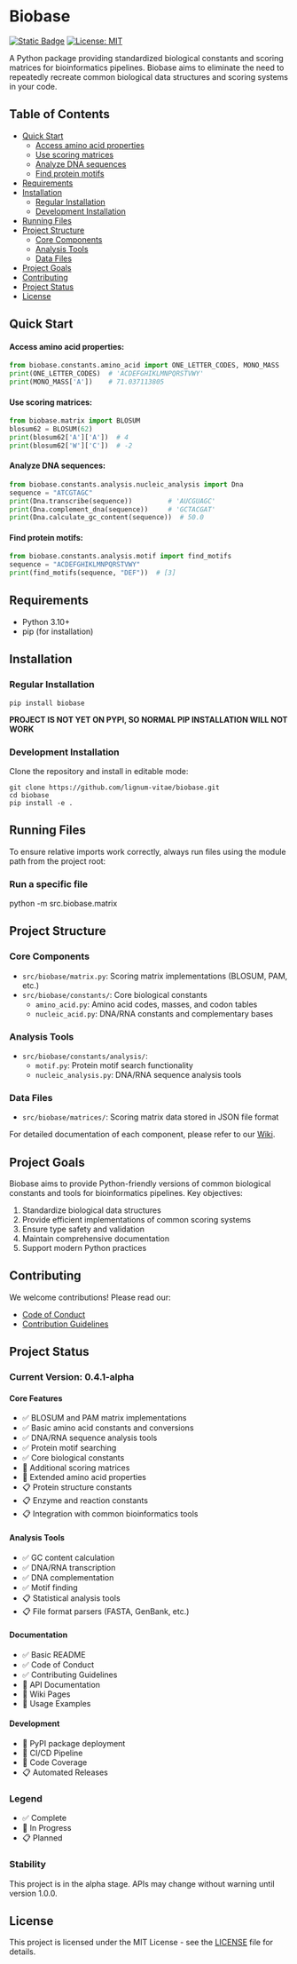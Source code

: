 # Biobase

[![Static Badge](https://img.shields.io/badge/Project_Name-Biobase-blue)](https://github.com/lignum-vitae/biobase)
[![License: MIT](https://img.shields.io/badge/License-MIT-green.svg)](https://opensource.org/licenses/MIT)

A Python package providing standardized biological constants and scoring matrices for bioinformatics pipelines. Biobase aims to eliminate the need to repeatedly recreate common biological data structures and scoring systems in your code.

## Table of Contents
- [Quick Start](#quick-start)
  - [Access amino acid properties](#access-amino-acid-properties)
  - [Use scoring matrices](#use-scoring-matrices)
  - [Analyze DNA sequences](#analyze-dna-sequences)
  - [Find protein motifs](#find-protein-motifs)
- [Requirements](#requirements)
- [Installation](#installation)
  - [Regular Installation](#regular-installation)
  - [Development Installation](#development-installation)
- [Running Files](#running-files)
- [Project Structure](#project-structure)
  - [Core Components](#core-components)
  - [Analysis Tools](#analysis-tools)
  - [Data Files](#data-files)
- [Project Goals](#project-goals)
- [Contributing](#contributing)
- [Project Status](#project-status)
- [License](#license)

## Quick Start

#### Access amino acid properties:
```python
from biobase.constants.amino_acid import ONE_LETTER_CODES, MONO_MASS
print(ONE_LETTER_CODES)  # 'ACDEFGHIKLMNPQRSTVWY'
print(MONO_MASS['A'])    # 71.037113805
```
#### Use scoring matrices:
```python
from biobase.matrix import BLOSUM
blosum62 = BLOSUM(62)
print(blosum62['A']['A'])  # 4
print(blosum62['W']['C'])  # -2
```
#### Analyze DNA sequences:
```python
from biobase.constants.analysis.nucleic_analysis import Dna
sequence = "ATCGTAGC"
print(Dna.transcribe(sequence))         # 'AUCGUAGC'
print(Dna.complement_dna(sequence))     # 'GCTACGAT'
print(Dna.calculate_gc_content(sequence))  # 50.0
```
#### Find protein motifs:
```python
from biobase.constants.analysis.motif import find_motifs
sequence = "ACDEFGHIKLMNPQRSTVWY"
print(find_motifs(sequence, "DEF"))  # [3]
```

## Requirements

- Python 3.10+
- pip (for installation)

## Installation

### Regular Installation
`pip install biobase` 

**PROJECT IS NOT YET ON PYPI, SO NORMAL PIP INSTALLATION WILL NOT WORK**

### Development Installation
Clone the repository and install in editable mode:
```nginx
git clone https://github.com/lignum-vitae/biobase.git
cd biobase
pip install -e .
```

## Running Files
To ensure relative imports work correctly, always run files using the module path from the project root:

### Run a specific file
python -m src.biobase.matrix

## Project Structure

### Core Components
- `src/biobase/matrix.py`: Scoring matrix implementations (BLOSUM, PAM, etc.)
- `src/biobase/constants/`: Core biological constants
  - `amino_acid.py`: Amino acid codes, masses, and codon tables
  - `nucleic_acid.py`: DNA/RNA constants and complementary bases
  
### Analysis Tools
- `src/biobase/constants/analysis/`:
  - `motif.py`: Protein motif search functionality
  - `nucleic_analysis.py`: DNA/RNA sequence analysis tools

### Data Files
- `src/biobase/matrices/`: Scoring matrix data stored in JSON file format

For detailed documentation of each component, please refer to our [Wiki](https://github.com/lignum-vitae/biobase/wiki).

## Project Goals

Biobase aims to provide Python-friendly versions of common biological constants and tools for bioinformatics pipelines. Key objectives:

1. Standardize biological data structures
2. Provide efficient implementations of common scoring systems
3. Ensure type safety and validation
4. Maintain comprehensive documentation
5. Support modern Python practices

## Contributing

We welcome contributions! Please read our:
- [Code of Conduct](https://github.com/lignum-vitae/biobase/blob/main/docs/CODE_OF_CONDUCT.md)
- [Contribution Guidelines](https://github.com/lignum-vitae/biobase/blob/main/docs/CONTRIBUTING.md)

## Project Status

### Current Version: 0.4.1-alpha

#### Core Features
- ✅ BLOSUM and PAM matrix implementations
- ✅ Basic amino acid constants and conversions
- ✅ DNA/RNA sequence analysis tools
- ✅ Protein motif searching
- ✅ Core biological constants
- 🚧 Additional scoring matrices
- 🚧 Extended amino acid properties
- 📋 Protein structure constants
- 📋 Enzyme and reaction constants
- 📋 Integration with common bioinformatics tools
  
#### Analysis Tools
- ✅ GC content calculation
- ✅ DNA/RNA transcription
- ✅ DNA complementation
- ✅ Motif finding
- 📋 Statistical analysis tools
- 📋 File format parsers (FASTA, GenBank, etc.)

#### Documentation
- ✅ Basic README
- ✅ Code of Conduct
- ✅ Contributing Guidelines
- 🚧 API Documentation
- 🚧 Wiki Pages
- 🚧 Usage Examples

#### Development
- 🚧 PyPI package deployment
- 🚧 CI/CD Pipeline
- 🚧 Code Coverage
- 📋 Automated Releases

### Legend
- ✅ Complete
- 🚧 In Progress
- 📋 Planned

### Stability
This project is in the alpha stage. APIs may change without warning until version 1.0.0.

## License

This project is licensed under the MIT License - see the [LICENSE](https://github.com/lignum-vitae/biobase/blob/main/LICENSE) file for details.
